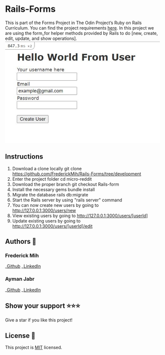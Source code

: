 # Rails-Forms

This is part of the Forms Project in The Odin Project’s Ruby on Rails Curriculum. You can find the project requirements [here](http://www.theodinproject.com).
In this project we are using the form_for helper methods provided by Rails to do [new, create, edit, update, and show operations].
![Screenshot-of-demo](./app/assets/images/screenshot.JPG)

## Instructions

1. Download a clone locally git clone https://github.com/FrederickMih/Rails-Forms/tree/development
2. Enter the project folder cd micro-reddit
3. Download the proper branch git checkout Rails-form
4. Install the necessary gems bundle install
5. Migrate the database rails db:migrate
6. Start the Rails server by using "rails server" command
6. You can now create new users by going to http://127.0.0.1:3000/users/new
8. View existing users by going to http://127.0.0.1:3000/users/[userId]
9. Update existing users by going to http://127.0.0.1:3000/users/[userId]/edit

## Authors :bust_in_silhouette:

### Frederick Mih

\_[Github](https://github.com/FrederickMih)
\_[LinkedIn](https://www.linkedin.com/in/frederick-mih/)

### Ayman Jabr

\_[Github](https://github.com/AymanJabr/)
\_[LinkedIn](https://www.linkedin.com/in/ayman-jabr-3705a4100/)

## Show your support :star:️:star:️:star:️
Give a star if you like this project!

## License :memo:
This project is [MIT](https://www.mit.edu/~amini/LICENSE.md) licensed.
